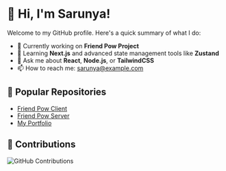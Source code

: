 # 👋 Hi, I'm Sarunya!

Welcome to my GitHub profile. Here's a quick summary of what I do:

- 🔭 Currently working on **Friend Pow Project**
- 🌱 Learning **Next.js** and advanced state management tools like **Zustand**
- 💬 Ask me about **React**, **Node.js**, or **TailwindCSS**
- 📫 How to reach me: [sarunya@example.com](mailto:sarunya@example.com)

## 🚀 Popular Repositories
- [Friend Pow Client](https://github.com/Sarunyamk/Friend_Pow_Client)
- [Friend Pow Server](https://github.com/Sarunyamk/Friend_Pow_Server)
- [My Portfolio](https://github.com/Sarunyamk/My-Portfolio)

## 🌟 Contributions
![GitHub Contributions](https://github-readme-streak-stats.herokuapp.com/?user=Sarunyamk)
